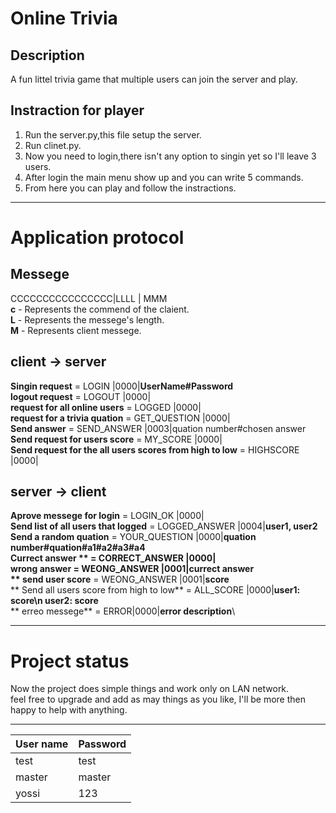 # Online Trivia
## Description
A fun littel trivia game that multiple users can join the server and play.

## Instraction for player
1. Run the server.py,this file setup the server. 
2. Run clinet.py.
3. Now you need to login,there isn't any option to singin yet so I'll leave 3 users.
4. After login the main menu show up and you can write 5 commands.
5. From here you can play and follow the instractions.

---

# Application protocol
## Messege
CCCCCCCCCCCCCCCC|LLLL | MMM\
**c** -   Represents the commend of the claient.\
**L** - Represents the messege's length.\
**M** - Represents client messege.
## client -> server
**Singin request** = LOGIN           |0000|**UserName#Password**\
**logout request** = LOGOUT          |0000|\
**request for all online users** = LOGGED          |0000|\
**request for a trivia quation** = GET_QUESTION    |0000|\
**Send answer** = SEND_ANSWER     |0003|quation number#chosen answer\
**Send request for users score** = MY_SCORE        |0000| \
**Send request for the all users scores from high to low** = HIGHSCORE       |0000|
## server -> client
**Aprove messege for login** = LOGIN_OK        |0000|\
**Send list of all users that logged** = LOGGED_ANSWER   |0004|**user1, user2**\
**Send a random quation** = YOUR_QUESTION   |0000|**quation number#quation#a1#a2#a3#a4**\
**Currect answer ** = CORRECT_ANSWER  |0000|\
**wrong answer** = WEONG_ANSWER  |0001|**currect answer**\
** send user score** = WEONG_ANSWER  |0001|**score**\
** Send all users score from high to low** = ALL_SCORE       |0000|**user1: score\n user2: score**\
** erreo messege** = ERROR|0000|**error description**\

---
# Project status
Now the project does simple things and work only on LAN network.\
feel free to upgrade and add as may things as you like, I'll be more then happy to help with anything.

---
|User name |Password |
|----------|---------|
|test      | test    |
|master    |master   |
|yossi     |123      |
